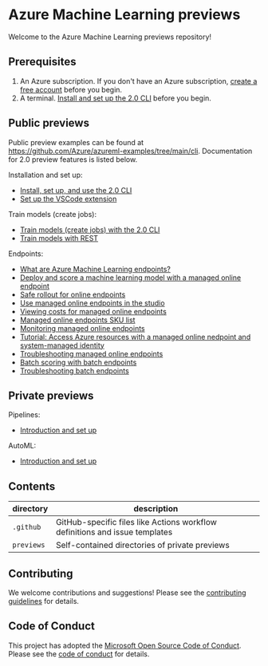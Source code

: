 # Azure Machine Learning previews

Welcome to the Azure Machine Learning previews repository!

## Prerequisites

1. An Azure subscription. If you don't have an Azure subscription, [create a free account](https://aka.ms/AMLFree) before you begin.
2. A terminal. [Install and set up the 2.0 CLI](https://docs.microsoft.com/azure/machine-learning/how-to-configure-cli) before you begin.

## Public previews

Public preview examples can be found at https://github.com/Azure/azureml-examples/tree/main/cli. Documentation for 2.0 preview features is listed below.

Installation and set up:

- [Install, set up, and use the 2.0 CLI](https://docs.microsoft.com/azure/machine-learning/how-to-configure-cli)
- [Set up the VSCode extension](https://docs.microsoft.com/azure/machine-learning/how-to-setup-vs-code)

Train models (create jobs):

- [Train models (create jobs) with the 2.0 CLI](https://docs.microsoft.com/azure/machine-learning/how-to-train-cli) 
- [Train models with REST](https://docs.microsoft.com/azure/machine-learning/how-to-train-with-rest)

Endpoints:

- [What are Azure Machine Learning endpoints?](https://docs.microsoft.com/azure/machine-learning/concept-endpoints)
- [Deploy and score a machine learning model with a managed online endpoint](https://docs.microsoft.com/azure/machine-learning/how-to-deploy-managed-online-endpoints)
- [Safe rollout for online endpoints](https://docs.microsoft.com/azure/machine-learning/how-to-safely-rollout-managed-endpoints)
- [Use managed online endpoints in the studio](https://docs.microsoft.com/azure/machine-learning/how-to-use-managed-online-endpoint-studio) 
- [Viewing costs for managed online endpoints](https://docs.microsoft.com/azure/machine-learning/how-to-view-online-endpoints-costs)
- [Managed online endpoints SKU list](https://docs.microsoft.com/azure/machine-learning/reference-managed-online-endpoints-vm-sku-list) 
- [Monitoring managed online endpoints](https://docs.microsoft.com/azure/machine-learning/how-to-monitor-online-endpoints)
- [Tutorial: Access Azure resources with a managed online nedpoint and system-managed identity](https://docs.microsoft.com/azure/machine-learning/tutorial-deploy-managed-endpoints-using-system-managed-identity)
- [Troubleshooting managed online endpoints](https://docs.microsoft.com/azure/machine-learning/how-to-troubleshoot-managed-online-endpoints)
- [Batch scoring with batch endpoints](https://docs.microsoft.com/azure/machine-learning/how-to-use-batch-endpoint)
- [Troubleshooting batch endpoints](https://docs.microsoft.com/azure/machine-learning/how-to-troubleshoot-batch-endpoints)

## Private previews

Pipelines:

- [Introduction and set up](previews/pipelines)

AutoML:

- [Introduction and set up](https://github.com/Azure/AutoML-vNext-Preview)

## Contents

|directory|description|
|-|-|
|`.github`|GitHub-specific files like Actions workflow definitions and issue templates|
|`previews`|Self-contained directories of private previews|

## Contributing

We welcome contributions and suggestions! Please see the [contributing guidelines](CONTRIBUTING.md) for details.

## Code of Conduct

This project has adopted the [Microsoft Open Source Code of Conduct](https://opensource.microsoft.com/codeofconduct/). Please see the [code of conduct](CODE_OF_CONDUCT.md) for details.

